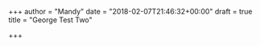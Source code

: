 +++
author = "Mandy"
date = "2018-02-07T21:46:32+00:00"
draft = true
title = "George Test Two"

+++
